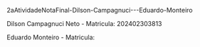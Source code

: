  2aAtividadeNotaFinal-Dilson-Campagnuci---Eduardo-Monteiro

 Dilson Campagnuci Neto - Matricula: 202402303813
 
 Eduardo Monteiro - Matricula: 
